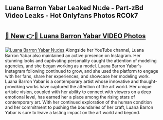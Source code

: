 ## Luana Barron Yabar Le𝚊ked N𝚞de - Part-zBd Video Le𝚊ks - Hot Onlyf𝚊ns Photos RCOk7

# <h2><a href="http://ac29655.deff.icu/?id=Luana+Barron+Yabar">🔗 New 👉🔴 Luana Barron Yabar VIDEO Photos</a></h2>

[![Luana Barron Yabar N𝚞des](https://i.imgur.com/rIISA9y.gif)](http://ac29655.deff.icu/?id=Luana+Barron+Yabar)
Alongside her YouTube channel, Luana Barron Yabar also maintained an active presence on Instagram. Her stunning looks and captivating personality caught the attention of modeling agencies, and she began working as a model. Luana Barron Yabar's Instagram following continued to grow, and she used the platform to engage with her fans, share her experiences, and showcase her modeling work. Luana Barron Yabar is a contemporary artist whose innovative and thought-provoking works have captured the attention of the art world. Her unique artistic vision, coupled with her ability to connect with viewers on a deep emotional level, has earned her a place among the rising stars of contemporary art. With her continued exploration of the human condition and her commitment to pushing the boundaries of her craft, Luana Barron Yabar is sure to leave a lasting impact on the art world and beyond.
